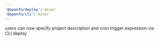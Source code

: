 ```yaml
---
'@openfn/deploy': minor
'@openfn/cli': minor
---
```


users can now specify project description and cron trigger expression via CLI deploy
